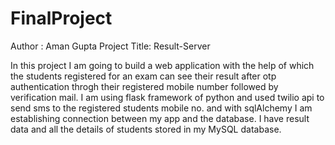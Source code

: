 # FinalProject
Author : Aman Gupta 
Project Title: Result-Server

In this project I am going to build a web application with the help of which the students registered for an exam can see their result after otp authentication 
throgh their registered mobile number followed by verification mail.
I am using flask framework of python and used twilio api to send sms to the registered students mobile no. and with sqlAlchemy I am establishing connection between my app and the database.
I have result data and all the details of students stored in my MySQL database.

